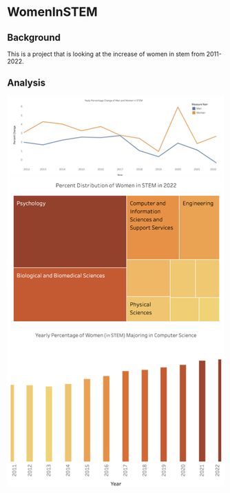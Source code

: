 # WomenInSTEM
## Background
This is a project that is looking at the increase of women in stem from 2011-2022.

## Analysis 
![percent change of women and men in stem from 2011 to 2022](https://github.com/kate-amsterdam/WomenInSTEM/blob/main/images/linegraph.png)
![Percent of women in stem per degree in 2022](https://github.com/kate-amsterdam/WomenInSTEM/blob/main/images/blockgraph.png)
![Yearly percentage of women in stem that majored in computer science](https://github.com/kate-amsterdam/WomenInSTEM/blob/main/images/bargraph.png)